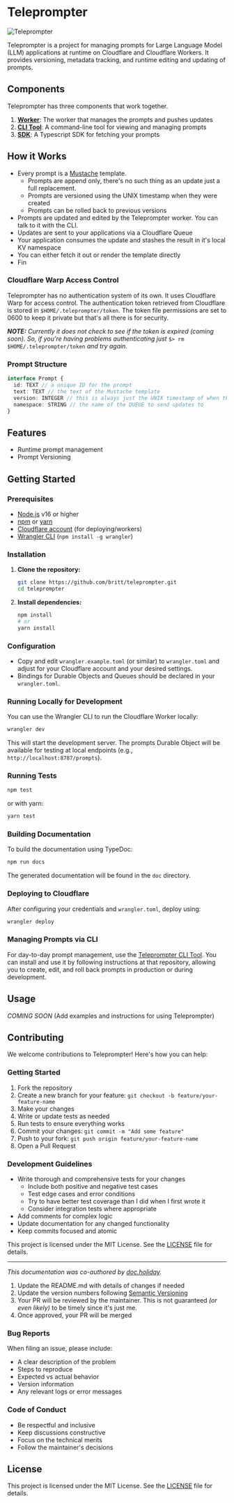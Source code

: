 # Teleprompter

![Teleprompter](/doc/assets/diy_video_canon5d_teleprompter_gaffertape-285983.jpg)

Teleprompter is a project for managing prompts for Large Language Model (LLM) applications at runtime on Cloudflare and Cloudflare Workers. It provides versioning, metadata tracking, and runtime editing and updating of prompts.

## Components

Teleprompter has three components that work together.

1. **[Worker](https://github.com/britt/teleprompter)**: The worker that manages the prompts and pushes updates
2. **[CLI Tool](https://github.com/britt/teleprompter-cli)**: A command-line tool for viewing and managing prompts
3. **[SDK](https://github.com/britt/teleprompter-sdk)**: A Typescript SDK for fetching your prompts

## How it Works

* Every prompt is a [Mustache](https://mustache.github.io/) template.
  * Prompts are append only, there's no such thing  as an update just a full replacement.
  * Prompts are versioned using the UNIX timestamp when they were created
  * Prompts can be rolled back to previous versions
* Prompts are updated and edited by the Teleprompter worker. You can talk to it with the CLI.
* Updates are sent to your applications via a Cloudflare Queue
* Your application consumes the update and stashes the result in it's local KV namespace
* You can either fetch it out or render the template directly
* Fin

### Cloudflare Warp Access Control
Teleprompter has no authentication system of its own. It uses Cloudflare Warp for access control. The authentication token retrieved from Cloudflare is stored in `$HOME/.teleprompter/token`. The token file permissions are set to 0600 to keep it private but that's all there is for security.

_**NOTE:** Currently it does not check to see if the token is expired (coming soon). So, if you're having problems authenticating just_ `$> rm $HOME/.teleprompter/token` _and try again._

### Prompt Structure

```typescript
interface Prompt {
  id: TEXT // a unique ID for the prompt
  text: TEXT // the text of the Mustache template
  version: INTEGER // this is always just the UNIX timestamp of when this prom,pt was edited
  namespace: STRING // the name of the QUEUE to send updates to
}
```
   
## Features
- Runtime prompt management
- Prompt Versioning

## Getting Started

### Prerequisites

- [Node.js](https://nodejs.org/) v16 or higher
- [npm](https://www.npmjs.com/) or [yarn](https://yarnpkg.com/)
- [Cloudflare account](https://dash.cloudflare.com/) (for deploying/workers)
- [Wrangler CLI](https://developers.cloudflare.com/workers/wrangler/) (`npm install -g wrangler`)

### Installation

1. **Clone the repository:**

   ```sh
   git clone https://github.com/britt/teleprompter.git
   cd teleprompter
   ```

2. **Install dependencies:**

   ```sh
   npm install
   # or
   yarn install
   ```

### Configuration

- Copy and edit `wrangler.example.toml` (or similar) to `wrangler.toml` and adjust for your Cloudflare account and your desired settings.
- Bindings for Durable Objects and Queues should be declared in your `wrangler.toml`.

### Running Locally for Development

You can use the Wrangler CLI to run the Cloudflare Worker locally:

```sh
wrangler dev
```

This will start the development server. The prompts Durable Object will be available for testing at local endpoints (e.g., `http://localhost:8787/prompts`).

### Running Tests

```sh
npm test
```

or with yarn:

```sh
yarn test
```

### Building Documentation

To build the documentation using TypeDoc:

```sh
npm run docs
```

The generated documentation will be found in the `doc` directory.

### Deploying to Cloudflare

After configuring your credentials and `wrangler.toml`, deploy using:

```sh
wrangler deploy
```

### Managing Prompts via CLI

For day-to-day prompt management, use the [Teleprompter CLI Tool](https://github.com/britt/teleprompter-cli). You can install and use it by following instructions at that repository, allowing you to create, edit, and roll back prompts in production or during development.

## Usage

_COMING  SOON_
(Add examples and instructions for using Teleprompter)

## Contributing

We welcome contributions to Teleprompter! Here's how you can help:

### Getting Started

1. Fork the repository
2. Create a new branch for your feature: `git checkout -b feature/your-feature-name`
3. Make your changes
4. Write or update tests as needed
5. Run tests to ensure everything works
6. Commit your changes: `git commit -m "Add some feature"`
7. Push to your fork: `git push origin feature/your-feature-name`
8. Open a Pull Request

### Development Guidelines

- Write thorough and comprehensive tests for your changes
  - Include both positive and negative test cases
  - Test edge cases and error conditions
  - Try to have better test coverage than I did when I first wrote it
  - Consider integration tests where appropriate
- Add comments for complex logic
- Update documentation for any changed functionality
- Keep commits focused and atomic

This project is licensed under the MIT License. See the [LICENSE](LICENSE) file for details.

---

_This documentation was co-authored by [doc.holiday](https://doc.holiday)._
1. Update the README.md with details of changes if needed
2. Update the version numbers following [Semantic Versioning](https://semver.org/)
3. Your PR will be reviewed by the maintainer. This is not guaranteed _(or even likely)_ to be timely since it's just me.
4. Once approved, your PR will be merged

### Bug Reports

When filing an issue, please include:

- A clear description of the problem
- Steps to reproduce
- Expected vs actual behavior
- Version information
- Any relevant logs or error messages

### Code of Conduct

- Be respectful and inclusive
- Keep discussions constructive
- Focus on the technical merits
- Follow the maintainer's decisions

## License

This project is licensed under the MIT License. See the [LICENSE](LICENSE) file for details.
